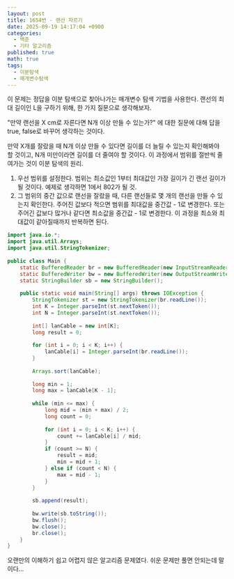 ```yaml
---
layout: post
title: 1654번 - 랜선 자르기
date: 2025-09-19 14:17:04 +0900
categories:
  - 백준
  - 기타 알고리즘
published: true
math: true
tags:
  - 이분탐색
  - 매개변수탐색
---
```

이 문제는 정답을 이분 탐색으로 찾아나가는 매개변수 탐색 기법을 사용한다. 랜선의 최대 길이인 L을 구하기 위해, 한 가지 질문으로 생각해보자.

"만약 랜선을 X cm로 자른다면 N개 이상 만들 수 있는가?" 에 대한 질문에 대해 답을 true, false로 바꾸어 생각하는 것이다. 

만약 X개를 잘랐을 때 N개 이상 만들 수 있다면 길이를 더 늘릴 수 있는지 확인해봐야 할 것이고, N개 미만이라면 길이를 더 줄여야 할 것이다. 이 과정에서 범위를 절반씩 줄여가는 것이 이분 탐색의 원리.

1. 우선 범위를 설정한다. 범위는 최소값인 1부터 최대값인 가장 길이가 긴 랜선 길이가 될 것이다. 예제로 생각하면 1에서 802가 될 것. 
2. 그 범위의 중간 값으로 랜선을 잘랐을 때, 다른 랜선들로 몇 개의 랜선을 만들 수 있는지 확인한다. 주어진 값보다 적으면 범위를 최대값을 중간값 - 1로 변경한다. 또는 주어긴 값보다 많거나 같다면 최소값을 중간값 - 1로 변경한다. 이 과정을 최소와 최대값이 같아질때까지 반복하면 된다.

```java
import java.io.*;  
import java.util.Arrays;  
import java.util.StringTokenizer;  
  
public class Main {  
    static BufferedReader br = new BufferedReader(new InputStreamReader(System.in));  
    static BufferedWriter bw = new BufferedWriter(new OutputStreamWriter(System.out));  
    static StringBuilder sb = new StringBuilder();  
  
    public static void main(String[] args) throws IOException {  
        StringTokenizer st = new StringTokenizer(br.readLine());  
        int K = Integer.parseInt(st.nextToken());  
        int N = Integer.parseInt(st.nextToken());  
  
        int[] lanCable = new int[K];  
        long result = 0;  
  
        for (int i = 0; i < K; i++) {  
            lanCable[i] = Integer.parseInt(br.readLine());  
        }  
  
        Arrays.sort(lanCable);  
  
        long min = 1;  
        long max = lanCable[K - 1];  
  
        while (min <= max) {  
            long mid = (min + max) / 2;  
            long count = 0;  
  
            for (int i = 0; i < K; i++) {  
                count += lanCable[i] / mid;  
            }  
            if (count >= N) {  
                result = mid;  
                min = mid + 1;  
            } else if (count < N) {  
                max = mid - 1;  
            }  
        }  
  
        sb.append(result);  
  
        bw.write(sb.toString());  
        bw.flush();  
        bw.close();  
        br.close();  
    }  
}
```

오랜만의 이해하기 쉽고 어렵지 않은 알고리즘 문제였다. 쉬운 문제만 풀면 안되는데 말이다...